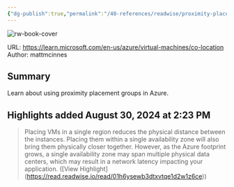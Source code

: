 ```yaml
---
{"dg-publish":true,"permalink":"/40-references/readwise/proximity-placement-groups-azure-virtual-machines/","tags":["rw/articles"]}
---
```


![rw-book-cover](https://readwise-assets.s3.amazonaws.com/media/uploaded_book_covers/profile_921743/open-graph-image.png)
  
URL: https://learn.microsoft.com/en-us/azure/virtual-machines/co-location
Author: mattmcinnes

## Summary

Learn about using proximity placement groups in Azure.

## Highlights added August 30, 2024 at 2:23 PM
>Placing VMs in a single region reduces the physical distance between the instances. Placing them within a single availability zone will also bring them physically closer together. However, as the Azure footprint grows, a single availability zone may span multiple physical data centers, which may result in a network latency impacting your application. ([View Highlight] (https://read.readwise.io/read/01h6ysewb3dtxvtqe1d2w1z6ce))


